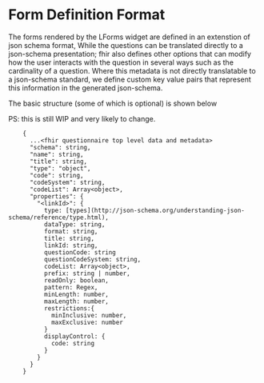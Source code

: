 # Form Definition Format

The forms rendered by the LForms widget are defined in an extenstion of json schema format, While the questions can be translated directly to a json-schema presentation; fhir also defines other options that can modify how the user interacts with the question in several ways such as the cardinality of a question. Where this metadata is not directly translatable to a json-schema standard, we define custom key value pairs that represent this information in the generated json-schema.

The basic structure (some of which is optional) is shown below

PS: this is still WIP and very likely to change.

```
    {
      ...<fhir questionnaire top level data and metadata>
      "schema": string,
      "name": string,
      "title": string,
      "type": "object",
      "code": string,
      "codeSystem": string,
      "codeList": Array<object>,
      "properties": {
        "<linkId>": {
          type: [types](http://json-schema.org/understanding-json-schema/reference/type.html),
          dataType: string,
          format: string,
          title: string,
          linkId: string,
          questionCode: string
          questionCodeSystem: string,
          codeList: Array<object>,
          prefix: string | number,
          readOnly: boolean,
          pattern: Regex,
          minLength: number,
          maxLength: number,
          restrictions:{
            minInclusive: number,
            maxExclusive: number
          }
          displayControl: {
            code: string
          }
        }
      }
    }
```